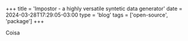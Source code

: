 +++
title = 'Impostor - a highly versatile syntetic data generator'
date = 2024-03-28T17:29:05-03:00
type = 'blog'
tags = ['open-source', 'package']
+++

Coisa
